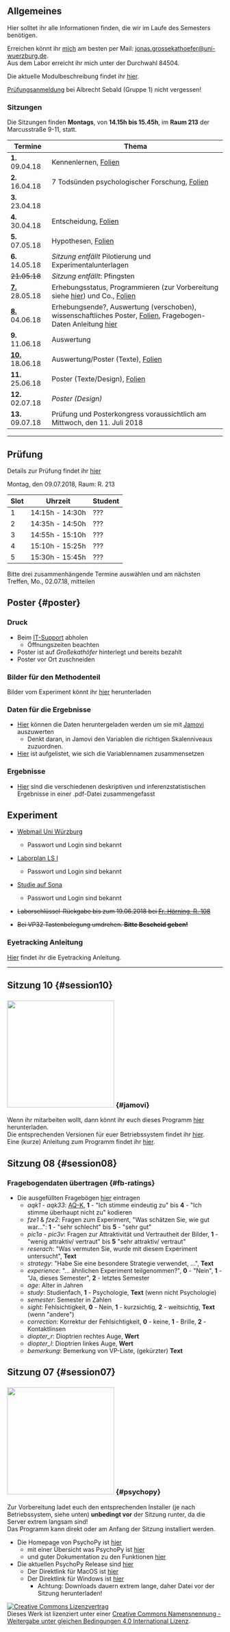 ## Allgemeines

Hier solltet ihr alle Informationen finden, die wir im Laufe des Semesters benötigen.

Erreichen könnt ihr [mich](http://www.i1.psychologie.uni-wuerzburg.de/ekp/personen/jonas-grossekathoefer/msc-jonas-grossekathoefer/) am besten per Mail: [jonas.grossekathoefer@uni-wuerzburg.de](mailto:jonas.grossekathoefer@uni-wuerzburg.de).  
Aus dem Labor erreicht ihr mich unter der Durchwahl 84504.

Die aktuelle Modulbeschreibung findet ihr [hier](https://www2.uni-wuerzburg.de/mhb/MB-de-06-PSY-EFM-152-m01.pdf).

[Prüfungsanmeldung](https://www-sbhome1.zv.uni-wuerzburg.de/qisserver/rds?state=verpublish&status=init&vmfile=no&publishid=191119&moduleCall=webInfo&publishConfFile=webInfo&publishSubDir=veranstaltung) bei Albrecht Sebald (Gruppe 1) nicht vergessen!

### Sitzungen

Die Sitzungen finden **Montags**, von **14.15h bis 15.45h**, im **Raum 213** der Marcusstraße 9-11, statt.

|Termine                   |Thema                                                        |
|--------------------------|-------------------------------------------------------------|
| **1.** 09.04.18          |Kennenlernen, [Folien](/ss18_empra08/slides/sitzung01.html)|
| **2.** 16.04.18          |7 Todsünden psychologischer Forschung, [Folien](/ss18_empra08/slides/sitzung02.html)|
| **3.** 23.04.18          ||
| **4.** 30.04.18          |Entscheidung, [Folien](/ss18_empra08/slides/sitzung04.html)|
| **5.** 07.05.18          |Hypothesen, [Folien](/ss18_empra08/slides/sitzung05.html)|
| **6.** 14.05.18          |*Sitzung entfällt* Pilotierung und Experimentalunterlagen|
| ~~21.05.18~~             |*Sitzung entfällt*: Pfingsten|
| [**7.**](#session07) 28.05.18 |Erhebungsstatus, Programmieren (zur Vorbereitung siehe [hier](#psychopy)) und Co., [Folien](/ss18_empra08/slides/sitzung07_psychopy.html)|
| [**8.**](#session08) 04.06.18 |Erhebungsende?, Auswertung (verschoben), wissenschaftliches Poster, [Folien](/ss18_empra08/slides/sitzung08_poster.html), Fragebogen-Daten Anleitung [hier](#fb-ratings)|
| **9.** 11.06.18          |Auswertung|
|[**10.**](#session10) 18.06.18 |Auswertung/Poster (Texte), [Folien](/ss18_empra08/slides/sitzung10_auswertung.html)|
|**11.** 25.06.18          |Poster (Texte/Design), [Folien](/ss18_empra08/slides/sitzung11_diskussion.html)|
|**12.** 02.07.18          |*Poster (Design)*|
|**13.** 09.07.18          |Prüfung und Posterkongress voraussichtlich am Mittwoch, den 11. Juli 2018|

---

## Prüfung

Details zur Prüfung findet ihr [hier](/ss18_empra08/slides/sitzung12_abschluss.html#16)

Montag, den 09.07.2018, Raum: R. 213

|Slot|Uhrzeit          | Student |
|----|-----------------|---------|
|1   | 14:15h - 14:30h | ???     |
|2   | 14:35h - 14:50h | ???     |
|3   | 14:55h - 15:10h | ???     |
|4   | 15:10h - 15:25h | ???     |
|5   | 15:30h - 15:45h | ???     |

Bitte drei zusammenhängende Termine auswählen und am nächsten Treffen, Mo., 02.07.18, mitteilen

## Poster {#poster}

### Druck

-   Beim [IT-Support](https://www.rz.uni-wuerzburg.de/it-support/) abholen
    -   Öffnungszeiten beachten
-   Poster ist auf *Großekathöfer* hinterlegt und bereits bezahlt
-   Poster vor Ort zuschneiden

### Bilder für den Methodenteil

Bilder vom Experiment könnt ihr [hier](/material/methoden-pics.zip) herunterladen

### Daten für die Ergebnisse

-   [Hier](material/results/df_jamovi.csv) können die Daten heruntergeladen werden um sie mit [Jamovi](#jamovi) auszuwerten
    -   Denkt daran, in Jamovi den Variablen die richtigen Skalenniveaus zuzuordnen.
-   [Hier](https://grszkthfr.github.io/ss18_empra08/slides/sitzung10_auswertung.html#12) ist aufgelistet, wie sich die Variablennamen zusammensetzen

### Ergebnisse

-   [Hier](material/results/results_jamovi.pdf) sind die verschiedenen deskriptiven und inferenzstatistischen Ergebnisse in einer .pdf-Datei zusammengefasst

## Experiment

-   [Webmail Uni Würzburg](https://webmail.uni-wuerzburg.de/login.php)
    -   Passwort und Login sind bekannt

-   [Laborplan LS I](http://www.psychologie.uni-wuerzburg.de/psy1/laborbelegung_klinische/web/week.php?year=2018&month=5&day=25&area=3&room=45)
    -   Passwort und Login sind bekannt

-   [Studie auf Sona](https://psywue.sona-systems.com/exp_info.aspx?experiment_id=1067)
    -   Passwort und Login sind bekannt

-   ~~Laborschlüssel-Rückgabe bis zum 19.06.2018 bei [Fr. Hörning, R. 108](http://www.i1.psychologie.uni-wuerzburg.de/klin/personen/hoerning-barbara/)~~

-   ~~Bei VP32 Tastenbelegung umdrehen. **Bitte Bescheid geben!**~~

### Eyetracking Anleitung

[Hier](/material/instruction/anleitung_et.html) findet ihr die Eyetracking Anleitung.

---

## Sitzung 10 {#session10}

### <img src="https://www.jamovi.org/assets/header-logo.svg" width="250"> {#jamovi}

Wenn ihr mitarbeiten wollt, dann könnt ihr euch dieses Programm [hier](https://www.jamovi.org) herunterladen.  
Die entsprechenden Versionen für euer Betriebssystem findet ihr [hier](https://www.jamovi.org/download.html).  
Eine (kurze) Anleitung zum Programm findet ihr [hier](https://www.jamovi.org/user-manual.html).

## Sitzung 08 {#session08}

### Fragebogendaten übertragen {#fb-ratings}

-   Die ausgefüllten Fragebögen [hier](/material/fb-ratings.csv) eintragen
    -   *aqk1* - *aqk33*: [AQ-K](https://econtent.hogrefe.com/doi/full/10.1026/1616-3443.36.4.280), **1** - "Ich stimme eindeutig zu" bis **4** - "Ich stimme überhaupt nicht zu" kodieren
    -   *fze1* & *fze2*: Fragen zum Experiment, "Was schätzen Sie, wie gut war...": **1** - "sehr schlecht" bis **5** - "sehr gut"
    -   *pic1a* - *pic3v*: Fragen zur Attraktivität und Vertrautheit der Bilder, **1** - "wenig attraktiv/ vertraut" bis **5** "sehr attraktiv/ vertraut"
    -   *reserach*: "Was vermuten Sie, wurde mit diesem Experiment untersucht", **Text**
    -   *strategy*: "Habe Sie eine besondere Strategie verwendet, ...", **Text**
    -   *experience*: "... ähnlichen Experiment teilgenommen?", **0** - "Nein", **1** - "Ja, dieses Semester", **2** - letztes Semester
    -   *age*: Alter in Jahren
    -   *study*: Studienfach, **1** - Psychologie, **Text** (wenn nicht Psychologie)
    -   *semester*: Semester in Zahlen
    -   *sight*: Fehlsichtigkeit, **0** - Nein, **1** - kurzsichtig, **2** - weitsichtig, **Text** (wenn "andere")
    -   *correction*: Korrektur der Fehlsichtigkeit, **0** - keine, **1** - Brille, **2** - Kontaktlinsen
    -   *diopter_r*: Dioptrien rechtes Auge, **Wert**
    -   *diopter_l*: Dioptrien linkes Auge, **Wert**
    -   *bemerkung*: Bemerkung von VP-Liste, (gekürzter) **Text**

## Sitzung 07 {#session07}

### <img src="http://www.psychopy.org/_static/psychopyDocBanner2.gif" width="250"> {#psychopy}

Zur Vorbereitung ladet euch den entsprechenden Installer (je nach Betriebssystem, siehe unten) **unbedingt vor** der Sitzung runter, da die Server extrem langsam sind!  
Das Programm kann direkt oder am Anfang der Sitzung installiert werden.

-   Die Homepage von PsychoPy ist [hier](http://psychopy.org/)
    -   mit einer Übersicht was PsychoPy ist [hier](http://psychopy.org/about/overview.html)
    -   und guter Dokumentation zu den Funktionen [hier](http://psychopy.org/api/api.html#api)
-   Die aktuellen PsychoPy Release sind [hier](https://github.com/psychopy/psychopy/releases)
    -   Der Direktlink für MacOS ist [hier](https://github.com/psychopy/psychopy/releases/download/1.90.2/StandalonePsychoPy2-1.90.2-MacOS.dmg)
    -   Der Direktlink für Windows ist [hier](https://github.com/psychopy/psychopy/releases/download/1.90.2/StandalonePsychoPy2-1.90.2-win32.exe)
        -   Achtung: Downloads dauern extrem lange, daher Datei vor der Sitzung herunterladen!

<a rel="license" href="http://creativecommons.org/licenses/by-sa/4.0/"><img alt="Creative Commons Lizenzvertrag" style="border-width:0" src="https://i.creativecommons.org/l/by-sa/4.0/88x31.png" /></a><br />Dieses Werk ist lizenziert unter einer <a rel="license" href="http://creativecommons.org/licenses/by-sa/4.0/">Creative Commons Namensnennung - Weitergabe unter gleichen Bedingungen 4.0 International Lizenz</a>.